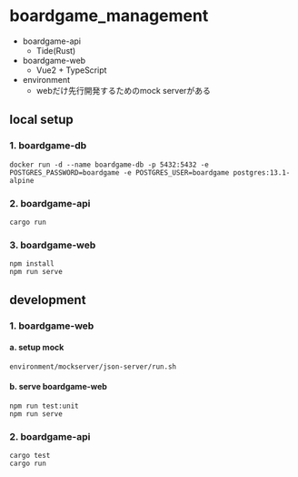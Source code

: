 # boardgame_management

- boardgame-api
  - Tide(Rust)
- boardgame-web
  - Vue2 + TypeScript
- environment
  - webだけ先行開発するためのmock serverがある
## local setup

### 1. boardgame-db

```
docker run -d --name boardgame-db -p 5432:5432 -e POSTGRES_PASSWORD=boardgame -e POSTGRES_USER=boardgame postgres:13.1-alpine
```

### 2. boardgame-api

```
cargo run
```

### 3. boardgame-web

```
npm install
npm run serve
```

## development

### 1. boardgame-web

#### a. setup mock

```
environment/mockserver/json-server/run.sh
```

#### b. serve boardgame-web

```
npm run test:unit
npm run serve
```

### 2. boardgame-api

```
cargo test
cargo run
```
